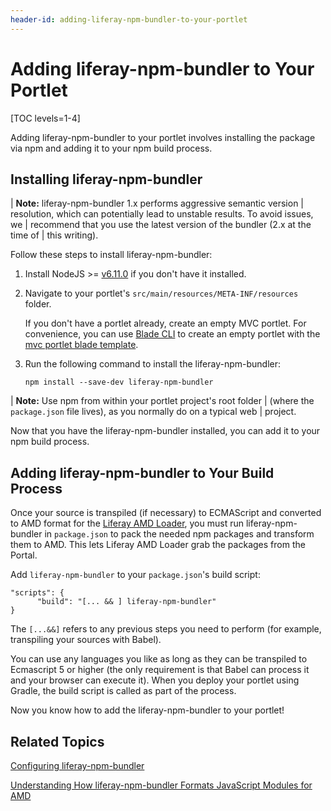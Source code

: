 ```yaml
---
header-id: adding-liferay-npm-bundler-to-your-portlet
---
```


# Adding liferay-npm-bundler to Your Portlet

[TOC levels=1-4]

Adding liferay-npm-bundler to your portlet involves installing the package via
npm and adding it to your npm build process. 

## Installing liferay-npm-bundler

| **Note:** liferay-npm-bundler 1.x performs aggressive semantic version
| resolution, which can potentially lead to unstable results. To avoid issues, we
| recommend that you use the latest version of the bundler (2.x at the time of
| this writing).

Follow these steps to install liferay-npm-bundler:

1.  Install NodeJS >= [v6.11.0](http://nodejs.org/dist/v6.11.0/) if you 
    don't have it installed.

2.  Navigate to your portlet's `src/main/resources/META-INF/resources` 
    folder.
     
    If you don't have a portlet already, create an empty MVC portlet. For 
    convenience, you can use 
    [Blade CLI](/docs/7-0/tutorials/-/knowledge_base/t/installing-blade-cli) 
    to create an empty portlet with the [mvc portlet blade template](/docs/7-0/reference/-/knowledge_base/r/using-the-mvc-portlet-template).

3.  Run the following command to install the liferay-npm-bundler:

        npm install --save-dev liferay-npm-bundler

| **Note:** Use npm from within your portlet project's root folder
| (where the `package.json` file lives), as you normally do on a typical web
| project.

Now that you have the liferay-npm-bundler installed, you can add it to your npm 
build process.

## Adding liferay-npm-bundler to Your Build Process

Once your source is transpiled (if necessary) to ECMAScript and converted to AMD
format for the 
[Liferay AMD Loader](/docs/7-0/tutorials/-/knowledge_base/t/liferay-amd-module-loader), 
you must run liferay-npm-bundler in `package.json` to pack the needed npm 
packages and transform them to AMD. This lets Liferay AMD Loader grab the 
packages from the Portal.

Add `liferay-npm-bundler` to your `package.json`'s build script:

    "scripts": {
          "build": "[... && ] liferay-npm-bundler"
    }
 
The `[...&&]` refers to any previous steps you need to perform (for example, 
transpiling your sources with Babel).

You can use any languages you like as long as they can be transpiled to 
Ecmascript 5 or higher (the only requirement is that Babel can process 
it and your browser can execute it). When you deploy your portlet using Gradle, 
the build script is called as part of the process.

Now you know how to add the liferay-npm-bundler to your portlet!

## Related Topics

[Configuring liferay-npm-bundler](/docs/7-0/tutorials/-/knowledge_base/t/configuring-liferay-npm-bundler)

[Understanding How liferay-npm-bundler Formats JavaScript Modules for AMD](/docs/7-0/tutorials/-/knowledge_base/t/understanding-how-liferay-npm-bundler-formats-javascript-modules-for-amd)
